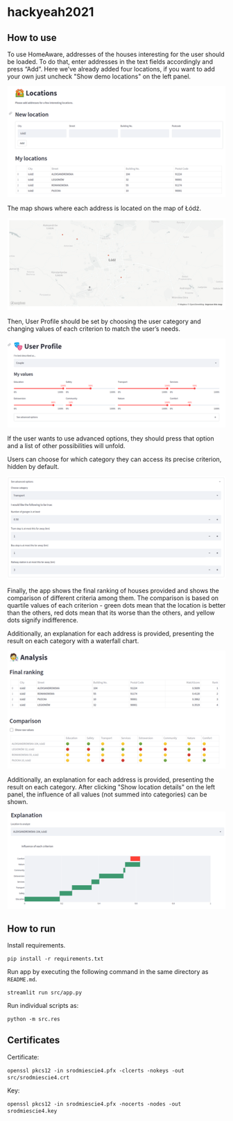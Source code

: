 # hackyeah2021

## How to use

To use HomeAware, addresses of the houses interesting for the user should be loaded. To do that, enter addresses in the text fields accordingly and press “Add”. Here we’ve already added four locations, if you want to add your own just uncheck "Show demo locations" on the left panel.

![locations](static/locations.png)

The map shows where each address is located on the map of Łódź.

![map](static/map.png)

Then, User Profile should be set by choosing the user category and changing values of each criterion to match the user’s needs. 

![user-profile](static/user-profile.png)

If the user wants to use advanced options, they should press that option and  a list of other possibilities will unfold.

Users can choose for which category they can access its precise criterion, hidden by default. 

![advanced](static/advanced.png)

Finally, the app shows the final ranking of houses provided and shows the comparison of different criteria among them. The comparison is based on quartile values of each criterion - green dots mean that the location is better than the others, red dots mean that its worse than the others, and yellow dots signify indifference.

Additionally, an explanation for each address is provided, presenting the result on each category with a waterfall chart.

![analysis](static/analysis.png)

Additionally, an explanation for each address is provided, presenting the result on each category. After clicking "Show location details" on the left panel, the influence of all values (not summed into categories) can be shown.

![explanation](static/explanation.png)


## How to run

Install requirements.

```
pip install -r requirements.txt
```

Run app by executing the following command in the same directory as `README.md`.

```
streamlit run src/app.py
```

Run individual scripts as:

```
python -m src.res
```

## Certificates
Certificate:
```
openssl pkcs12 -in srodmiescie4.pfx -clcerts -nokeys -out src/srodmiescie4.crt
```

Key:
```
openssl pkcs12 -in srodmiescie4.pfx -nocerts -nodes -out srodmiescie4.key
```
